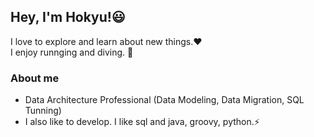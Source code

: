## Hey, I'm Hokyu!😃 
I love to explore and learn about new things.❤️ <br>
I enjoy runnging and diving. 🏃

### About me
- Data Architecture Professional (Data Modeling, Data Migration, SQL Tunning)
- I also like to develop. I like sql and java, groovy, python.⚡

